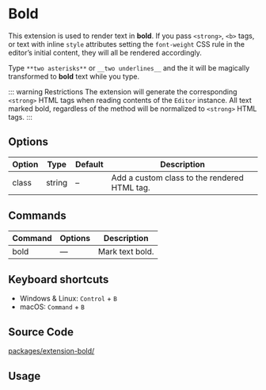 # Bold
This extension is used to render text in **bold**. If you pass `<strong>`, `<b>` tags, or text with inline `style` attributes setting the `font-weight` CSS rule in the editor’s initial content, they will all be rendered accordingly.

Type `**two asterisks**` or `__two underlines__` and the it will be magically transformed to **bold** text while you type.

::: warning Restrictions
The extension will generate the corresponding `<strong>` HTML tags when reading contents of the `Editor` instance. All text marked bold, regardless of the method will be normalized to `<strong>` HTML tags.
:::

## Options
| Option | Type   | Default | Description                                  |
| ------ | ------ | ------- | -------------------------------------------- |
| class  | string | –       | Add a custom class to the rendered HTML tag. |

## Commands
| Command | Options | Description     |
| ------- | ------- | --------------- |
| bold    | —       | Mark text bold. |

## Keyboard shortcuts
* Windows & Linux: `Control` + `B`
* macOS: `Command` + `B`

## Source Code
[packages/extension-bold/](https://github.com/ueberdosis/tiptap-next/blob/main/packages/extension-bold/)

## Usage
<demo name="Extensions/Bold" highlight="3-5,17,36" />